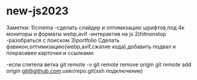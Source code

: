# new-js2023
Заметки:
1)cinema
-сделать слайдер и оптимизацию шрифтов,под 4к мониторы и форматы webp,avif
-интерактив на js
2)hitnonstop
-разобраться с поиском
3)portfolio
Сделать фавикон,оптимизацию(webp,avif,сжатие кода),добавить подвал и покрасивее карточки и ссылками

-если слетела ветка
git remote -v
git remote remove origin
git remote add origin git@github.com:user/repo.git(ssh подключение)
